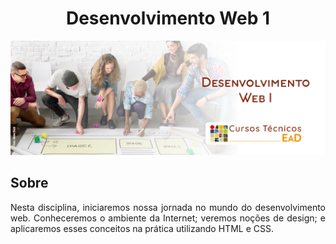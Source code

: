 <h1 align="center">
  Desenvolvimento Web 1
</h1>

<p align="center">
  <img src="./.github/Banner Desenvolvimento Web 1.jpg" alt="Banner Desenvolvimento Web 1">
</p>

## Sobre

<p align="justify">
  Nesta disciplina, iniciaremos nossa jornada no mundo do desenvolvimento web. Conheceremos o ambiente da Internet; veremos noções de design; e aplicaremos esses conceitos na prática utilizando HTML e CSS.
</p>
